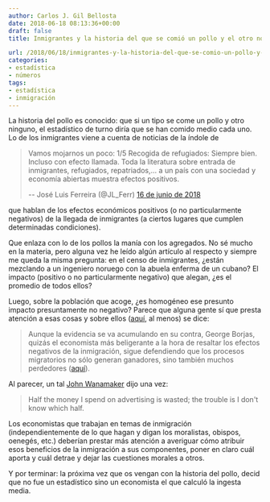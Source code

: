 ```yaml
---
author: Carlos J. Gil Bellosta
date: 2018-06-18 08:13:36+00:00
draft: false
title: Inmigrantes y la historia del que se comió un pollo y el otro no

url: /2018/06/18/inmigrantes-y-la-historia-del-que-se-comio-un-pollo-y-el-otro-no/
categories:
- estadística
- números
tags:
- estadística
- inmigración
---
```


La historia del pollo es conocido: que si un tipo se come un pollo y otro ninguno, el estadístico de turno diría que se han comido medio cada uno. Lo de los inmigrantes viene a cuenta de noticias de la índole de

>Vamos mojarnos un poco:
1/5
Recogida de refugiados:
Siempre bien. Incluso con efecto llamada. Toda la literatura sobre entrada de inmigrantes, refugiados, repatriados,... a un país con una sociedad y economía abiertas muestra efectos positivos.
>
> -- José Luis Ferreira (@JL_Ferr) [16 de junio de 2018](https://twitter.com/JL_Ferr/status/1008024971317334016?ref_src=twsrc%5Etfw)

que hablan de los efectos económicos positivos (o no particularmente negativos) de la llegada de inmigrantes (a ciertos lugares que cumplen determinadas condiciones).

Que enlaza con lo de los pollos la manía con los agregados. No sé mucho en la materia, pero alguna vez he leído algún artículo al respecto y siempre me queda la misma pregunta: en el censo de inmigrantes, ¿están mezclando a un ingeniero noruego con la abuela enferma de un cubano? El impacto (positivo o no particularmente negativo) que alegan, ¿es el promedio de todos ellos?

Luego, sobre la población que acoge, ¿es homogéneo ese presunto impacto presuntamente no negativo? Parece que alguna gente sí que presta atención a esas cosas y sobre ellos ([aquí](http://nadaesgratis.es/fran-beltran/los-efectos-a-largo-plazo-de-la-inmigracion), al menos) se dice:

>Aunque la evidencia se va acumulando en su contra, George Borjas, quizás el economista más beligerante a la hora de resaltar los efectos negativos de la inmigración, sigue defendiendo que los procesos migratorios no sólo generan ganadores, sino también muchos perdedores ([aquí](https://www.nytimes.com/2017/02/27/opinion/the-immigration-debate-we-need.html?ref=opinion&comments&_r=0#commentsContainer)).

Al parecer, un tal [John Wanamaker](https://en.wikipedia.org/wiki/John_Wanamaker) dijo una vez:

>Half the money I spend on advertising is wasted; the trouble is I don't know which half.

Los economistas que trabajan en temas de inmigración (independientemente de lo que hagan y digan los moralistas, obispos, oenegés, etc.) deberían prestar más atención a averiguar cómo atribuir esos beneficios de la inmigración a sus componentes, poner en claro cuál aporta y cuál detrae y dejar las cuestiones morales a otros.

Y por terminar: la próxima vez que os vengan con la historia del pollo, decid que no fue un estadístico sino un economista el que calculó la ingesta media.